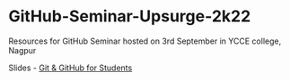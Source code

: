 # GitHub-Seminar-Upsurge-2k22
Resources for GitHub Seminar hosted on 3rd September in YCCE college, Nagpur


Slides - [Git & GitHub for Students](https://github.com/kotewar/GitHub-Seminar-Upsurge-2k22/raw/main/Git%20%26%20GitHub%20for%20Students.pdf)
